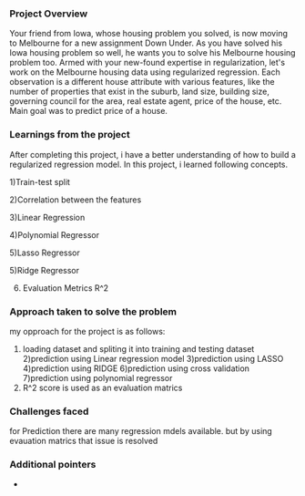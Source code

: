 ### Project Overview

 Your friend from Iowa, whose housing problem you solved, is now moving to Melbourne for a new assignment Down Under. As you have solved his Iowa housing problem so well, he wants you to solve his Melbourne housing problem too. Armed with your new-found expertise in regularization, let's work on the Melbourne housing data using regularized regression. Each observation is a different house attribute with various features, like the number of properties that exist in the suburb, land size, building size, governing council for the area, real estate agent, price of the house, etc.
Main goal was to predict price of a house.


### Learnings from the project

 After completing this project, i have a better understanding of how to build a regularized regression model. In this project, i learned following concepts.

1)Train-test split

2)Correlation between the features

3)Linear Regression

4)Polynomial Regressor

5)Lasso Regressor

5)Ridge Regressor

6) Evaluation Metrics R^2


### Approach taken to solve the problem

 my opproach for the project is as follows:
1) loading dataset and spliting it into training and testing dataset
2)prediction using Linear regression model
3)prediction using LASSO
4)prediction using RIDGE
6)prediction using cross validation
7)prediction using polynomial regressor
8) R^2 score is used as an evaluation matrics


### Challenges faced

 for Prediction there are many regression mdels available. but by using evauation matrics that issue is resolved


### Additional pointers

 -


